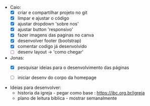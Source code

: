 - Caio:
	- [x] criar e compartilhar projeto no git
	- [x] limpar e ajustar o código
	- [x] ajustar dropdown 'sobre nos'
	- [x] ajustar button 'responsivo'
	- [x] fazer imagens das paginas no canva
	- [x] desenvolver footer (bootstrap)
	- [x] comentar codigo já desenvolvido
	- [ ] desenv layout -> 'como chegar'

- Jonas:
	- [x] pesquisar ideias para o desenvolvimento das páginas
	- [ ] iniciar desenv do corpo da homepage


- Ideias para desenvolver:
	- historia da igreja - pegar como base : https://ibc.org.br/igreja
	- plano de leitura biblica - mostrar semanalmente
